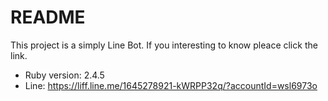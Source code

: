 # README

This project is a simply Line Bot. 
If you interesting to know pleace click the link.

* Ruby version: 2.4.5
* Line: https://liff.line.me/1645278921-kWRPP32q/?accountId=wsl6973o


